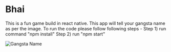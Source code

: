 # Bhai
This is a fun game build in react native. This app will tell your gangsta name as per the image.
To run the code please follow following steps - Step 1) run command "npm install" Step 2) run "npm start"

![Gangsta Name](https://github.com/prasad-kamdi/dhinchak-bhai/blob/main/source.jpeg)
